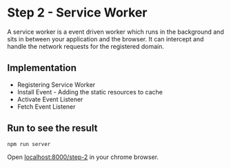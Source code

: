 # Step 2 - Service Worker

A service worker is a event driven worker which runs in the background and sits in between your application and the browser. It can intercept and handle the network requests for the registered domain.

## Implementation

- Registering Service Worker
- Install Event - Adding the static resources to cache
- Activate Event Listener
- Fetch Event Listener

## Run to see the result

```bash
npm run server
```

Open [localhost:8000/step-2](localhost:8000/step-2) in your chrome browser.